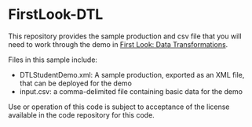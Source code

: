 # FirstLook-DTL
This repository provides the sample production and csv file that you will need to work through the demo in <a href="http://docs.intersystems.com/irislatest/csp/docbook/DocBook.UI.Page.cls?KEY=AFL_dtl">First Look: Data Transformations</a>.

Files in this sample include:

<ul>
	<li>DTLStudentDemo.xml: A sample production, exported as an XML file, that can be deployed for the demo</li>
	<li>input.csv: a comma-delimited file containing basic data for the demo</li>
</ul>

Use or operation of this code is subject to acceptance of the license available in the code repository for this code. 

